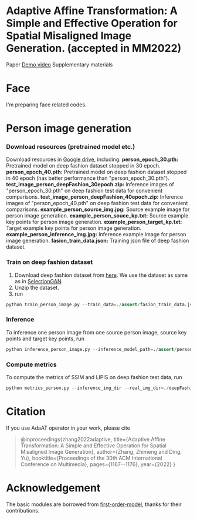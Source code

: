 # Adaptive Affine Transformation: A Simple and Effective Operation for Spatial Misaligned Image Generation. (accepted in MM2022)
Paper    [Demo video](https://www.youtube.com/watch?v=OJtGbsMWZ3I)    Supplementary materials

# Face
I'm preparing face related codes.
# Person image generation
### Download resources (pretrained model etc.)
Download resources in [Google drive](https://drive.google.com/drive/folders/1g97_HTqCex7QKEofYklNtCfvPAKxu3bP?usp=sharing), including:
**person_epoch_30.pth:** Pretrained model on deep fashion dataset stopped in 30 epoch.
**person_epoch_40.pth:** Pretrained model on deep fashion dataset stopped in 40 epoch (has better performance than "person_epoch_30.pth").
**test_image_person_deepFashion_30epoch.zip:** Inference images of "person_epoch_30.pth" on deep fashion test data for convenient comparisons.
**test_image_person_deepFashion_40epoch.zip:** Inference images of "person_epoch_40.pth" on deep fashion test data for convenient comparisons.
**example_person_source_img.jpg:** Source example image for person image generation.
**example_person_souce_kp.txt:** Source example key points for person image generation.
**example_person_target_kp.txt:** Target example key points for person image generation.
**example_person_inference_img.jpg:** Inference example image for person image generation.
**fasion_train_data.json:**   Training json file of deep fashion dataset.

### Train on deep fashion dataset
1. Download deep fashion dataset from [here](http://disi.unitn.it/~hao.tang/uploads/datasets/SelectionGAN/fashion_data.tar.gz). We use the dataset as same as in [SelectionGAN](https://github.com/Ha0Tang/SelectionGAN).
2. Unzip the dataset.
3. run 
```python 
python train_person_image.py --train_data=./assert/fasion_train_data.json --train_img_dir=./deepFashion/fashion_data/train
```
### Inference
To inference one person image from one source person image, source key points and target key points, run
```python 
python inference_person_image.py --inference_model_path=./assert/person_epoch_30.pth --source_img_path=./assert/example_person_source_img.jpg --source_kp_path=./assert/example_person_souce_kp.txt --target_kp_path=./assert/example_person_target_kp.txt --res_person_path=./assert/example_person_inference_img.jpg
```

### Compute metrics
To compute the metrics of SSIM and LIPIS on deep fashion test data, run
```python 
python metrics_person.py --inference_img_dir --real_img_dir=./deepFashion/fashion_data/test --task_type=person
```
# Citation
If you use AdaAT operator in your work, please cite

>@inproceedings{zhang2022adaptive,
  title={Adaptive Affine Transformation: A Simple and Effective Operation for Spatial Misaligned Image Generation},
  author={Zhang, Zhimeng and Ding, Yu},
  booktitle={Proceedings of the 30th ACM International Conference on Multimedia},
  pages={1167--1176},
  year={2022}
}
# Acknowledgement
The basic modules are borrowed from [first-order-model](https://github.com/AliaksandrSiarohin/first-order-model), thanks for their contributions.